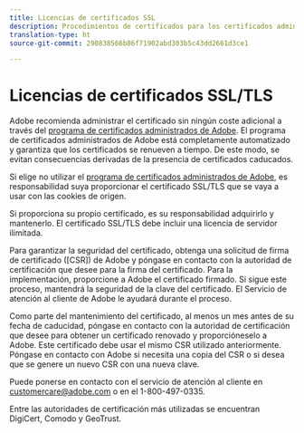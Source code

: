 ```yaml
---
title: Licencias de certificados SSL
description: Procedimientos de certificados para los certificados administrados por el cliente
translation-type: ht
source-git-commit: 290838566b86f71902abd303b5c43dd2661d3ce1

---
```



# Licencias de certificados SSL/TLS

Adobe recomienda administrar el certificado sin ningún coste adicional a través del [programa de certificados administrados de Adobe](https://marketing.adobe.com/resources/help/es_ES/whitepapers/first_party_cookies/adobe_managed_cert_pgm.html).  El programa de certificados administrados de Adobe está completamente automatizado y garantiza que los certificados se renueven a tiempo. De este modo, se evitan consecuencias derivadas de la presencia de certificados caducados.

Si elige no utilizar el [programa de certificados administrados de Adobe](https://marketing.adobe.com/resources/help/es_ES/whitepapers/first_party_cookies/adobe_managed_cert_pgm.html), es responsabilidad suya proporcionar el certificado SSL/TLS que se vaya a usar con las cookies de origen.

Si proporciona su propio certificado, es su responsabilidad adquirirlo y mantenerlo.  El certificado SSL/TLS debe incluir una licencia de servidor ilimitada.

Para garantizar la seguridad del certificado, obtenga una solicitud de firma de certificado ([CSR]) de Adobe y póngase en contacto con la autoridad de certificación que desee para la firma del certificado.  Para la implementación, proporcione a Adobe el certificado firmado.  Si sigue este proceso, mantendrá la seguridad de la clave del certificado.  El Servicio de atención al cliente de Adobe le ayudará durante el proceso.

Como parte del mantenimiento del certificado, al menos un mes antes de su fecha de caducidad, póngase en contacto con la autoridad de certificación que desee para obtener un certificado renovado y proporcióneselo a Adobe.  Este certificado debe usar el mismo CSR utilizado anteriormente.  Póngase en contacto con Adobe si necesita una copia del CSR o si desea que se genere un nuevo CSR con una nueva clave.

Puede ponerse en contacto con el servicio de atención al cliente en customercare@adobe.com o en el 1-800-497-0335.

Entre las autoridades de certificación más utilizadas se encuentran DigiCert, Comodo y GeoTrust.
